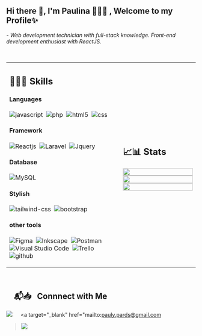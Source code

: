 ## Hi there 👋,   I'm Paulina 🙋🏽‍♀️ , Welcome to my Profile✨

 <p>- <i>Web development technician with full-stack knowledge. Front-end development enthusiast with ReactJS.</i></p>

</br>

<table width="100%" >

 <tr>
    <td width="60%">
     
## 👩🏽‍💻 Skills

#### Languages

![javascript](https://img.shields.io/badge/JavaScript-323330?style=for-the-badge&logo=javascript&logoColor=F7DF1E)&nbsp;
![php](https://img.shields.io/badge/PHP-777BB4?style=for-the-badge&logo=php&logoColor=white)&nbsp;
![html5](https://img.shields.io/badge/HTML5-E34F26?style=for-the-badge&logo=html5&logoColor=white)&nbsp;
![css](https://img.shields.io/badge/CSS-239120?&style=for-the-badge&logo=css3&logoColor=white)&nbsp;

#### Framework

![Reactjs](https://img.shields.io/badge/React-20232A?style=for-the-badge&logo=react&logoColor=61DAFB)&nbsp;
![Laravel](https://img.shields.io/badge/Laravel-FF2D20?style=for-the-badge&logo=laravel&logoColor=white)&nbsp;
![Jquery](https://img.shields.io/badge/jQuery-0769AD?style=flat&logo=jquery&logoColor=white)&nbsp;

#### Database

![MySQL](https://img.shields.io/badge/MySQL-00000F?style=for-the-badge&logo=mysql&logoColor=white)&nbsp;

#### Stylish

![tailwind-css](https://img.shields.io/badge/Tailwind_CSS-38B2AC?style=for-the-badge&logo=tailwind-css&logoColor=white)&nbsp;
![bootstrap](https://img.shields.io/badge/Bootstrap-563D7C?style=for-the-badge&logo=bootstrap&logoColor=white)&nbsp;



#### other tools

![Figma](https://img.shields.io/badge/Figma-F24E1E?style=for-the-badge&logo=figma&logoColor=white)&nbsp;
![Inkscape](https://img.shields.io/badge/Inkscape-000000?style=for-the-badge&logo=Inkscape&logoColor=white)&nbsp;
![Postman](https://img.shields.io/badge/Postman-FF6C37?style=for-the-badge&logo=postman&logoColor=white)&nbsp;
![Visual Studio Code](https://img.shields.io/badge/Visual%20Studio%20Code-0078d7.svg?style=for-the-badge&logo=visual-studio-code&logoColor=white)&nbsp;
![Trello](https://img.shields.io/badge/Trello-0052CC?style=for-the-badge&logo=trello&logoColor=white)&nbsp;
![github](https://img.shields.io/badge/GitHub-100000?style=for-the-badge&logo=github&logoColor=white)&nbsp;


     
</td>
    <td>
  
## 📈📊 Stats


<p align="center">
  <img width="100%" src="https://github-readme-stats.vercel.app/api?username=paulyPAREDES&theme=algolia&show_icons=true&bg_color=transparent&title_color=navy&text_color=black" />
 </br>
  <img width="100%" src="https://github-readme-streak-stats.herokuapp.com/?user=paulyPAREDES&theme=white&hide_border=false"/>
 </br>
  <img width="100%" src="https://github-readme-stats.vercel.app/api/top-langs/?username=paulyPAREDES&exclude_repo=Portfolio,HomePal&langs_count=7&layout=compact&bg_color=transparent" />
</p>
     
  </td>
 </tr>
</table>

</br>


## &nbsp; &nbsp; 📬📥 &nbsp; Connnect with Me

<a target="_blank" href="https://www.linkedin.com/in/paulina-sarai-paredes-092093211/"><img src="https://img.shields.io/badge/-LinkedIn-0077B5?style=for-the-badge&logo=Linkedin&logoColor=white"></img></a>
&emsp;
<a target="_blank" href="mailto:pauly.pards@gmail.com
><img src="https://img.shields.io/badge/-Gmail-D14836?style=for-the-badge&logo=Gmail&logoColor=white"></img></a>
&emsp;


<br/>


</br>
</br>





